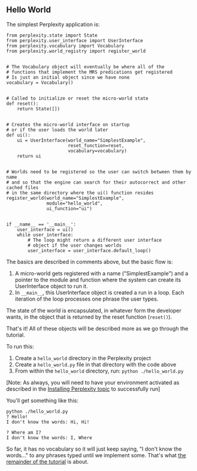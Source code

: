 ## Hello World

The simplest Perplexity application is:

~~~
from perplexity.state import State
from perplexity.user_interface import UserInterface
from perplexity.vocabulary import Vocabulary
from perplexity.world_registry import register_world


# The Vocabulary object will eventually be where all of the 
# functions that implement the MRS predications get registered
# Is just an initial object since we have none
vocabulary = Vocabulary()


# Called to initialize or reset the micro-world state
def reset():
    return State([])


# Creates the micro-world interface on startup
# or if the user loads the world later
def ui():
    ui = UserInterface(world_name="SimplestExample",
                       reset_function=reset,
                       vocabulary=vocabulary)
    return ui


# Worlds need to be registered so the user can switch between them by name
# and so that the engine can search for their autocorrect and other cached files
# in the same directory where the ui() function resides
register_world(world_name="SimplestExample",
               module="hello_world",
               ui_function="ui")


if __name__ == '__main__':
    user_interface = ui()
    while user_interface:
        # The loop might return a different user interface
        # object if the user changes worlds
        user_interface = user_interface.default_loop()
~~~
The basics are described in comments above, but the basic flow is: 
1. A micro-world gets registered with a name ("SimplestExample") and a pointer to the module and function where the system can create its UserInterface object to run it.
2. In `__main__`, this UserInterface object is created a run in a loop.  Each iteration of the loop processes one phrase the user types.

The state of the world is encapsulated, in whatever form the developer wants, in the object that is returned by the reset function (`reset()`).

That's it! All of these objects will be described more as we go through the tutorial.

To run this:

1. Create a `hello_world` directory in the Perplexity project
2. Create a `hello_world.py` file in that directory with the code above
3. From within the `hello_world` directory, run: `python ./hello_world.py`

[Note: As always, you will need to have your environment activated as described in the [Installing Perplexity topic](pxHowTo012Install) to successfully run]

You'll get something like this:

~~~
python ./hello_world.py
? Hello!
I don't know the words: Hi, Hi!

? Where am I?
I don't know the words: I, Where
~~~

So far, it has no vocabulary so it will just keep saying, "I don't know the words..." to any phrases typed until we implement some. That's what [the remainder of the tutorial](pxHowTo020ImplementAPredication) is about.
